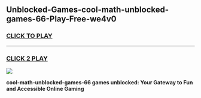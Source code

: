
## Unblocked-Games-cool-math-unblocked-games-66-Play-Free-we4v0
<h3>
<a href="https://premium76.site?title=cool-math-unblocked-games-66&ref=18A1">CLICK TO PLAY</a></h3>
<hr>

<h3>
<a href="https://premium76.site?title=cool-math-unblocked-games-66&ref=18A1">CLICK 2 PLAY</a>
  
</h3>

<a href="https://premium76.site?title=cool-math-unblocked-games-66&ref=18A1"><img src="https://clearcache.store/games.png"></a>


**cool-math-unblocked-games-66 games unblocked: Your Gateway to Fun and Accessible Online Gaming**
